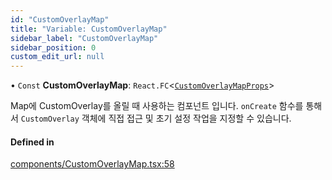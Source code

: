 ```yaml
---
id: "CustomOverlayMap"
title: "Variable: CustomOverlayMap"
sidebar_label: "CustomOverlayMap"
sidebar_position: 0
custom_edit_url: null
---
```


• `Const` **CustomOverlayMap**: `React.FC`<[`CustomOverlayMapProps`](../interfaces/CustomOverlayMapProps.md)\>

Map에 CustomOverlay를 올릴 때 사용하는 컴포넌트 입니다.
`onCreate` 함수를 통해서 `CustomOverlay` 객체에 직접 접근 및 초기 설정 작업을 지정할 수 있습니다.

#### Defined in

[components/CustomOverlayMap.tsx:58](https://github.com/JaeSeoKim/react-kakao-maps/blob/1c2440a/src/components/CustomOverlayMap.tsx#L58)
